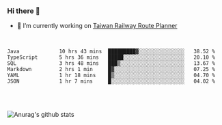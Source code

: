 ### Hi there 👋

- 🔭 I’m currently working on [Taiwan Railway Route Planner](https://github.com/Taiwan-Railway-Route-Planner)

<br/>

<!--START_SECTION:waka-->

```text
Java             10 hrs 43 mins  █████████▓░░░░░░░░░░░░░░░   38.52 %
TypeScript       5 hrs 36 mins   █████░░░░░░░░░░░░░░░░░░░░   20.10 %
SQL              3 hrs 48 mins   ███▒░░░░░░░░░░░░░░░░░░░░░   13.67 %
Markdown         2 hrs 1 min     █▓░░░░░░░░░░░░░░░░░░░░░░░   07.25 %
YAML             1 hr 18 mins    █▒░░░░░░░░░░░░░░░░░░░░░░░   04.70 %
JSON             1 hr 7 mins     █░░░░░░░░░░░░░░░░░░░░░░░░   04.02 %
```

<!--END_SECTION:waka-->

<br/>
<br/>

![Anurag's github stats](https://github-readme-stats.vercel.app/api?username=DepickereSven&show_icons=true&theme=tokyonight)



<!--
**DepickereSven/DepickereSven** is a ✨ _special_ ✨ repository because its `README.md` (this file) appears on your GitHub profile.

Here are some ideas to get you started:

- 🔭 I’m currently working on ...
- 🌱 I’m currently learning ...
- 👯 I’m looking to collaborate on ...
- 🤔 I’m looking for help with ...
- 💬 Ask me about ...
- 📫 How to reach me: ...
- 😄 Pronouns: ...
- ⚡ Fun fact: ...
-->
